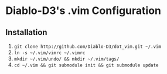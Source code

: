 # Diablo-D3's .vim Configuration

## Installation

1. `git clone http://github.com/Diablo-D3/dot_vim.git ~/.vim`
2. `ln -s ~/.vim/vimrc ~/.vimrc`
3. `mkdir ~/.vim/undo/ && mkdir ~/.vim/tags/`
4. `cd ~/.vim && git submodule init && git submodule update`

